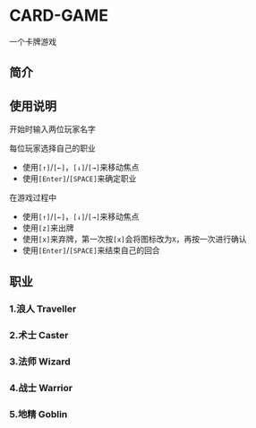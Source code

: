 # CARD-GAME
一个卡牌游戏

## 简介

## 使用说明
开始时输入两位玩家名字

每位玩家选择自己的职业
* 使用```[↑]```/```[←]```，```[↓]```/```[→]```来移动焦点
* 使用```[Enter]```/```[SPACE]```来确定职业

在游戏过程中
* 使用```[↑]```/```[←]```，```[↓]```/```[→]```来移动焦点
* 使用```[z]```来出牌
* 使用```[x]```来弃牌，第一次按```[x]```会将图标改为```X```，再按一次进行确认
* 使用```[Enter]```/```[SPACE]```来结束自己的回合

## 职业

### 1.浪人 Traveller
### 2.术士 Caster 
### 3.法师 Wizard
### 4.战士 Warrior
### 5.地精 Goblin
